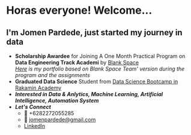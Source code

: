 # Horas everyone! Welcome... 
## I'm Jomen Pardede, just started my journey in data

* **Scholarship Awardee** for Joining A One Month Practical Program on **Data Engineering Track Academi** by [Blank Space](https://www.linkedin.com/company/blankspace-io/)<br>
  *[Here](https://drive.google.com/file/d/1kwTfVNi9lwUOrtPL0i9EwgoBc81flceY/view?usp=sharing) is my portfolio based on Blank Space Team' version during the program and the assignments*
* **Graduated Data Science** Student from [Data Science Bootcamp in Rakamin Academy](https://rakamin.com/)
* _**Interested in Data & Anlytics, Machine Learning, Artificial Intelligence, Automation System**_
* _**Let's Connect**_
  - :iphone: +6282272055285
  - :email: jomenpardede@gmail.com
  - [LinkedIn](www.linkedin.com/in/jomen-pardede)

<!---
Jomen034/Jomen034 is a ✨ special ✨ repository because its `README.md` (this file) appears on your GitHub profile.
You can click the Preview link to take a look at your changes.
--->
